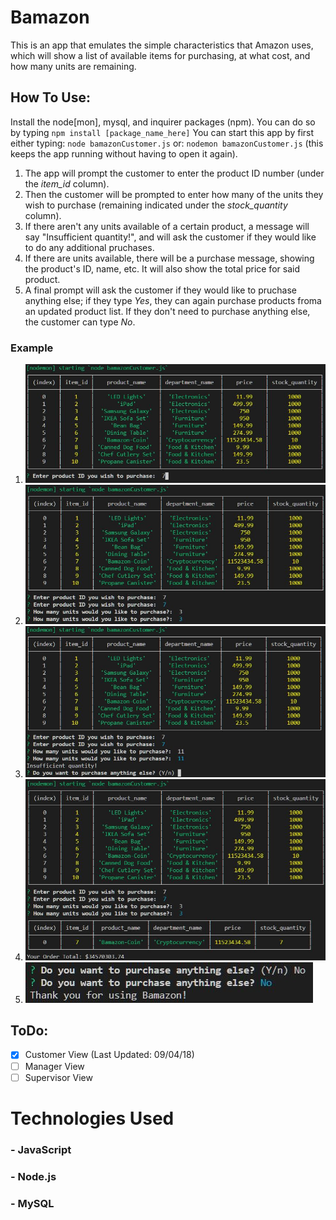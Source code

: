 # Bamazon

This is an app that emulates the simple characteristics that Amazon uses, which will show a list of available items for purchasing, at what cost, and how many units are remaining.

## How To Use:

Install the node[mon], mysql, and inquirer packages (npm). You can do so by typing `npm install [package_name_here]`
You can start this app by first either typing: `node bamazonCustomer.js`
or: `nodemon bamazonCustomer.js` (this keeps the app running without having to open it again).

1. The app will prompt the customer to enter the product ID number (under the _item_id_ column).
2. Then the customer will be prompted to enter how many of the units they wish to purchase (remaining indicated under the _stock_quantity_ column).
3. If there aren't any units available of a certain product, a message will say "Insufficient quantity!", and will ask the customer if they would like to do any additional pruchases.
4. If there are units available, there will be a purchase message, showing the product's ID, name, etc. It will also show the total price for said product.
5. A final prompt will ask the customer if they would like to pruchase anything else; if they type _Yes_, they can again purchase products froma an updated product list. If they don't need to purchase anything else, the customer can type _No_.

### Example

1. ![Image](https://github.com/VishnuSwaminathan/bamazon/blob/master/part1.JPG?raw=true)
2. ![Image](https://github.com/VishnuSwaminathan/bamazon/blob/master/part2.JPG?raw=true)
3. ![Image](https://github.com/VishnuSwaminathan/bamazon/blob/master/part3.JPG?raw=true)
4. ![Image](https://github.com/VishnuSwaminathan/bamazon/blob/master/part4.JPG?raw=true)
5. ![Image](https://github.com/VishnuSwaminathan/bamazon/blob/master/part5.JPG?raw=true)

## ToDo:

- [x] Customer View (Last Updated: 09/04/18)
- [ ] Manager View
- [ ] Supervisor View

# Technologies Used

### - JavaScript

### - Node.js

### - MySQL
